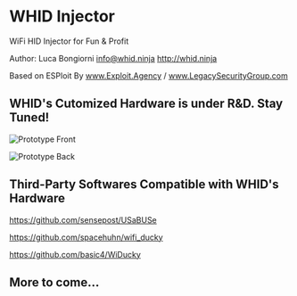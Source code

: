 # WHID Injector #

WiFi HID Injector for Fun & Profit

Author: Luca Bongiorni <info@whid.ninja>  http://whid.ninja

Based on ESPloit By www.Exploit.Agency / www.LegacySecurityGroup.com

## WHID's Cutomized Hardware is under R&D. Stay Tuned! ##

![Prototype Front](https://raw.githubusercontent.com/whid-injector/WHID/master/tools/images/prototype.jpg)

![Prototype Back](https://raw.githubusercontent.com/whid-injector/WHID/master/tools/images/prototype2.jpg)

## Third-Party Softwares Compatible with WHID's Hardware ##

https://github.com/sensepost/USaBUSe

https://github.com/spacehuhn/wifi_ducky

https://github.com/basic4/WiDucky

## More to come... ##
